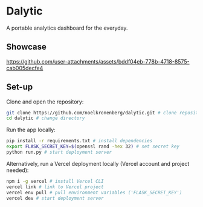 # Dalytic

A portable analytics dashboard for the everyday.

## Showcase

https://github.com/user-attachments/assets/bddf04eb-778b-4718-8575-cab005decfe4

## Set-up

Clone and open the repository:

```bash
git clone https://github.com/noelkronenberg/dalytic.git # clone repository
cd dalytic # change directory
```

Run the app locally:

```bash
pip install -r requirements.txt # install dependencies
export FLASK_SECRET_KEY=$(openssl rand -hex 32) # set secret key
python run.py # start deployment server
```

Alternatively, run a Vercel deployment locally (Vercel account and project needed):

```bash
npm i -g vercel # install Vercel CLI
vercel link # link to Vercel project
vercel env pull # pull environment variables ('FLASK_SECRET_KEY')
vercel dev # start deployment server
```
